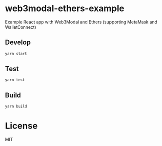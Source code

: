 # web3modal-ethers-example

Example React app with Web3Modal and Ethers (supporting MetaMask and WalletConnect)

## Develop

```bash
yarn start
```

## Test

```bash
yarn test
```

## Build

```bash
yarn build
```

# License

MIT

